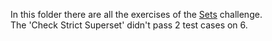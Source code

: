 In this folder there are all the exercises of the [Sets](https://www.hackerrank.com/domains/python/py-sets) challenge.<br>
The 'Check Strict Superset' didn't pass 2 test cases on 6.
